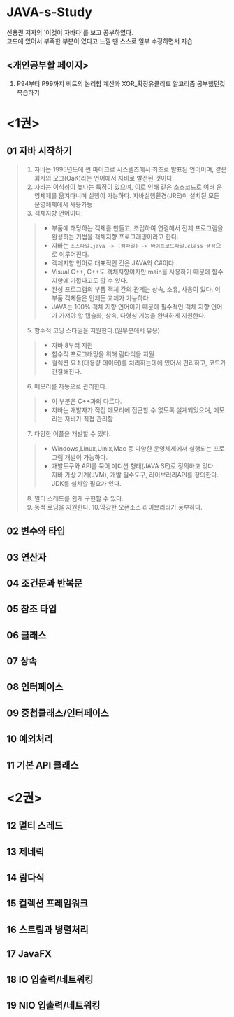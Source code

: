 # JAVA-s-Study

신용권 저자의 '이것이 자바다'를 보고 공부하였다.  
코드에 있어서 부족한 부분이 있다고 느낄 땐 스스로 일부 수정하면서 자습 

## <개인공부할 페이지>    
1. P94부터 P99까지 비트의 논리합 계산과 XOR_확장유클리드 알고리즘 공부했던것 복습하기  

# <1권>
## 01 자바 시작하기
>1. 자바는 1995년도에 썬 마이크로 시스템즈에서 최초로 발표된 언어이며, 같은 회사의 오크(OaK)라는 언어에서 자바로 발전된 것이다.
>3. 자바는 이식성이 높다는 특징이 있으며, 이로 인해 같은 소스코드로 여러 운영체제를 옮겨다니며 실행이 가능하다. 자바실행환경(JRE)이 설치된 모든 운영체제에서 사용가능
>4. 객체지향 언어이다.  
>>- 부품에 해당하는 객체를 만들고, 조립하여 연결해서 전체 프로그램을 완성하는 기법을 객체지향 프로그래밍이라고 한다.
>>- 자바는 `소스파일.java -> (컴파일) -> 바이트코드파일.class 생성`으로 이루어진다.
>>- 객체지향 언어로 대표적인 것은 JAVA와 C#이다.
>>- Visual C++, C++도 객체지향이지만 main을 사용하기 때문에 함수지향에 가깝다고도 할 수 있다.
>>- 완성 프로그램의 부품 객체 간의 관계는 상속, 소유, 사용이 있다. 이 부품 객체들은 언제든 교체가 가능하다.
>>- JAVA는 100% 객체 지향 언어이기 때문에 필수적인 객체 지향 언어가 가져야 할 캡슐화, 상속, 다형성 기능을 완벽하게 지원한다.
>05. 함수적 코딩 스타일을 지원한다.(일부분에서 유용)
>>- 자바 8부터 지원
>>- 함수적 프로그래밍을 위해 람다식을 지원
>>- 컬렉션 요소(대용량 데이터)를 처리하는데에 있어서 편리하고, 코드가 간결해진다.
>06. 메모리를 자동으로 관리한다.
>>- 이 부분은 C++과의 다르다.
>>- 자바는 개발자가 직접 메모리에 접근할 수 없도록 설계되었으며, 메모리는 자바가 직접 관리함
>07. 다양한 어플을 개발할 수 있다.
>>- Windows,Linux,Uinix,Mac 등 다양한 운영체제에서 실행되는 프로그램 개발이 가능하다.
>>- 개발도구와 API를 묶어 에디션 형태(JAVA SE)로 정의하고 있다.   
>> 자바 가상 기계(JVM), 개발 필수도구, 라이브러리API를 정의한다. JDK를 설치할 필요가 있다.
>08. 멀티 스레드를 쉽게 구현할 수 있다.
>09. 동적 로딩을 지원한다.
>10.막강한 오픈소스 라이브러리가 풍부하다.
## 02 변수와 타입
## 03 연산자
## 04 조건문과 반복문
## 05 참조 타입
## 06 클래스
## 07 상속
## 08 인터페이스
## 09 중첩클래스/인터페이스
## 10 예외처리
## 11 기본 API 클래스

# <2권>
## 12 멀티 스레드
## 13 제네릭
## 14 람다식
## 15 컬렉션 프레임워크
## 16 스트림과 병렬처리
## 17  JavaFX 
## 18 IO 입출력/네트워킹
## 19 NIO 입출력/네트워킹
